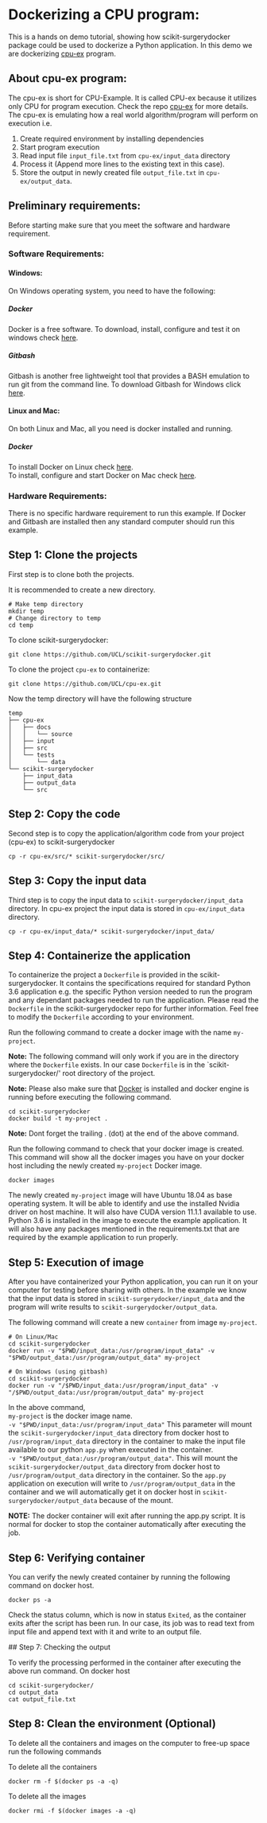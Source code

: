 # Dockerizing a CPU program:
This is a hands on demo tutorial, showing how scikit-surgerydocker package could be used to dockerize a Python application.
In this demo we are dockerizing [cpu-ex](https://github.com/UCL/cpu-ex) program. 

## About cpu-ex program:
The cpu-ex is short for CPU-Example. It is called CPU-ex because it utilizes only CPU for program execution. Check the repo [cpu-ex](https://github.com/UCL/cpu-ex) for more details. The cpu-ex is emulating how a real world algorithm/program will perform on execution i.e. 

1. Create required environment by installing dependencies
1. Start program execution
1. Read input file `input_file.txt` from `cpu-ex/input_data` directory
1. Process it (Append more lines to the existing text in this case).
1. Store the output in newly created file `output_file.txt` in `cpu-ex/output_data`.

## Preliminary requirements:
Before starting make sure that you meet the software and hardware requirement.

### Software Requirements:
#### Windows:
On Windows operating system, you need to have the following: 
##### Docker
Docker is a free software. To download, install, configure and test it on windows check [here](https://hub.docker.com/editions/community/docker-ce-desktop-windows).
##### Gitbash
Gitbash is another free lightweight tool that provides a BASH emulation to run git from the command line. To download Gitbash for Windows click [here](https://gitforwindows.org/).

#### Linux and Mac:
On both Linux and Mac, all you need is docker installed and running.
##### Docker
To install Docker on Linux check [here](https://docs.docker.com/get-docker/).   
To install, configure and start Docker on Mac check [here](https://docs.docker.com/docker-for-mac/install/). 


### Hardware Requirements:
There is no specific hardware requirement to run this example. If Docker and Gitbash are installed then any standard computer should run this example.


## Step 1: Clone the projects
First step is to clone both the projects.

It is recommended to create a new directory.
```
# Make temp directory
mkdir temp
# Change directory to temp
cd temp
```
To clone scikit-surgerydocker:
```
git clone https://github.com/UCL/scikit-surgerydocker.git
```
To clone the project `cpu-ex` to containerize:
```
git clone https://github.com/UCL/cpu-ex.git
```
Now the temp directory will have the following structure
```
temp
├── cpu-ex
│   ├── docs
│   │   └── source
│   ├── input
│   ├── src
│   └── tests
│       └── data
└── scikit-surgerydocker
    ├── input_data
    ├── output_data
    └── src
```

## Step 2: Copy the code
Second step is to copy the application/algorithm code from your project (cpu-ex) to scikit-surgerydocker
```
cp -r cpu-ex/src/* scikit-surgerydocker/src/
```

## Step 3: Copy the input data
Third step is to copy the input data to `scikit-surgerydocker/input_data` directory. In cpu-ex project the input data is stored in `cpu-ex/input_data` directory. 
```
cp -r cpu-ex/input_data/* scikit-surgerydocker/input_data/
```

## Step 4: Containerize the application

To containerize the project a `Dockerfile` is provided in the scikit-surgerydocker. It contains the specifications required for standard Python 3.6 application e.g. the specific Python version needed to run the program and any dependant packages needed to run the application. Please read the `Dockerfile` in the scikit-surgerydocker repo for further information. Feel free to modify the `Dockerfile` according to your environment.

Run the following command to create a docker image with the name `my-project`.    

**Note:** The following command will only work if you are in the directory where the `Dockerfile` exists. In our case `Dockerfile` is in the `scikit-surgerydocker/' root directory of the project.   

**Note:** Please also make sure that [Docker](https://docs.docker.com/engine/) is installed and docker engine is running before executing the following command.

```
cd scikit-surgerydocker
docker build -t my-project .
```

**Note:** Dont forget the trailing . (dot) at the end of the above command.

Run the following command to check that your docker image is created.
This command will show all the docker images you have on your docker host including the newly created `my-project` Docker image.

```
docker images
```

The newly created `my-project` image will have Ubuntu 18.04 as base operating system. It will be able to identify and use the installed Nvidia driver on host machine. It will also have CUDA version 11.1.1 available to use. Python 3.6 is installed in the image to execute the example application. It will also have any packages mentioned in the requirements.txt that are required by the example application to run properly.

## Step 5: Execution of image

After you have containerized your Python application, you can run it on your computer for testing before sharing with others.
In the example we know that the input data is stored in `scikit-surgerydocker/input_data` and the program will write results to `scikit-surgerydocker/output_data`. 

The following command will create a new `container` from image `my-project`.

```
# On Linux/Mac
cd scikit-surgerydocker
docker run -v "$PWD/input_data:/usr/program/input_data" -v "$PWD/output_data:/usr/program/output_data" my-project

# On Windows (using gitbash)
cd scikit-surgerydocker
docker run -v "/$PWD/input_data:/usr/program/input_data" -v "/$PWD/output_data:/usr/program/output_data" my-project
```

In the above command,  
`my-project` is the docker image name.  
`-v "$PWD/input_data:/usr/program/input_data"` This parameter will mount the `scikit-surgerydocker/input_data` directory from docker host to `/usr/program/input_data` directory in the container to make the input file available to our python `app.py` when executed in the container.  
`-v "$PWD/output_data:/usr/program/output_data"`. This will mount the `scikit-surgerydocker/output_data` directory from docker host to `/usr/program/output_data` directory in the container. So the `app.py` application on execution will write to `/usr/program/output_data` in the container and we will automatically get it on docker host in `scikit-surgerydocker/output_data` because of the mount.

**NOTE:** The docker container will exit after running the app.py script. It is normal for docker to stop the container automatically after executing the job.

## Step 6: Verifying container

You can verify the newly created container by running the following command on docker host.

```
docker ps -a
```

Check the status column, which is now in status `Exited`, as the container exits after the script has been run. In our case, its job was to read text from input file and append text with it and write to an output file.


## Step 7: Checking the output

To verify the processing performed in the container after executing the above run command. On docker host

```
cd scikit-surgerydocker/
cd output_data
cat output_file.txt
```

## Step 8: Clean the environment (Optional)

To delete all the containers and images on the computer to free-up space run the following commands

To delete all the containers
```
docker rm -f $(docker ps -a -q)
```

To delete all the images 
```
docker rmi -f $(docker images -a -q)
```